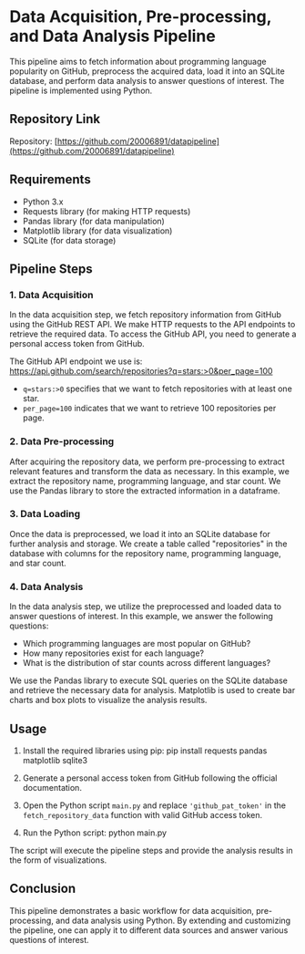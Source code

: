 # Data Acquisition, Pre-processing, and Data Analysis Pipeline

This pipeline aims to fetch information about programming language popularity on GitHub, preprocess the acquired data, load it into an SQLite database, and perform data analysis to answer questions of interest.
The pipeline is implemented using Python.

## Repository Link

Repository: [https://github.com/20006891/datapipeline](https://github.com/20006891/datapipeline)

## Requirements
- Python 3.x
- Requests library (for making HTTP requests)
- Pandas library (for data manipulation)
- Matplotlib library (for data visualization)
- SQLite (for data storage)

## Pipeline Steps

### 1. Data Acquisition

In the data acquisition step, we fetch repository information from GitHub using the GitHub REST API. 
We make HTTP requests to the API endpoints to retrieve the required data. To access the GitHub API, you need to generate a personal access token from GitHub. 

The GitHub API endpoint we use is:
https://api.github.com/search/repositories?q=stars:>0&per_page=100

- `q=stars:>0` specifies that we want to fetch repositories with at least one star.
- `per_page=100` indicates that we want to retrieve 100 repositories per page.

### 2. Data Pre-processing

After acquiring the repository data, we perform pre-processing to extract relevant features and transform the data as necessary. 
In this example, we extract the repository name, programming language, and star count. 
We use the Pandas library to store the extracted information in a dataframe.

### 3. Data Loading

Once the data is preprocessed, we load it into an SQLite database for further analysis and storage. 
We create a table called "repositories" in the database with columns for the repository name, programming language, and star count. 

### 4. Data Analysis

In the data analysis step, we utilize the preprocessed and loaded data to answer questions of interest. In this example, we answer the following questions:
- Which programming languages are most popular on GitHub?
- How many repositories exist for each language?
- What is the distribution of star counts across different languages?

We use the Pandas library to execute SQL queries on the SQLite database and retrieve the necessary data for analysis. 
Matplotlib is used to create bar charts and box plots to visualize the analysis results.

## Usage

1. Install the required libraries using pip:
   pip install requests pandas matplotlib sqlite3

2. Generate a personal access token from GitHub following the official documentation.

3. Open the Python script `main.py` and replace `'github_pat_token'` in the `fetch_repository_data` function with valid GitHub access token.

4. Run the Python script:
   python main.py

The script will execute the pipeline steps and provide the analysis results in the form of visualizations.

## Conclusion

This pipeline demonstrates a basic workflow for data acquisition, pre-processing, and data analysis using Python. 
By extending and customizing the pipeline, one can apply it to different data sources and answer various questions of interest.

